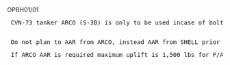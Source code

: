 

OPBH01/01 <br>
<pre> CVN-73 tanker ARCO (S-3B) is only to be used incase of bolters.<br>
<pre> Do not plan to AAR from ARCO, instead AAR from SHELL prior to contacting mother. 
<pre> If ARCO AAR is required maximum uplift is 1,500 lbs for F/A-18C and 2,000 for F-14B.